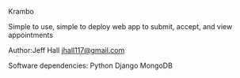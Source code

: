 Krambo

Simple to use, simple to deploy web app to submit, accept, and view appointments

Author:Jeff Hall jhall117@gmail.com

Software dependencies:
Python
Django
MongoDB
